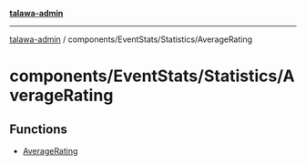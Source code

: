 [**talawa-admin**](../../../../README.md)

***

[talawa-admin](../../../../README.md) / components/EventStats/Statistics/AverageRating

# components/EventStats/Statistics/AverageRating

## Functions

- [AverageRating](functions/AverageRating.md)
